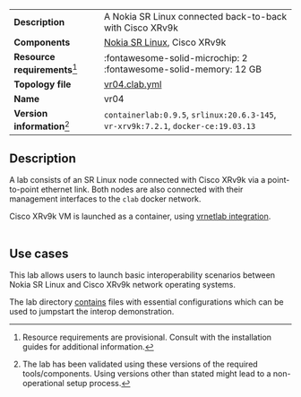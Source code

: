 |                               |                                                                                    |
| ----------------------------- | ---------------------------------------------------------------------------------- |
| **Description**               | A Nokia SR Linux connected back-to-back with Cisco XRv9k                           |
| **Components**                | [Nokia SR Linux][srl], Cisco XRv9k                                                 |
| **Resource requirements**[^1] | :fontawesome-solid-microchip: 2 <br/>:fontawesome-solid-memory: 12 GB              |
| **Topology file**             | [vr04.clab.yml][topofile]                                                          |
| **Name**                      | vr04                                                                               |
| **Version information**[^2]   | `containerlab:0.9.5`, `srlinux:20.6.3-145`, `vr-xrv9k:7.2.1`, `docker-ce:19.03.13` |

## Description
A lab consists of an SR Linux node connected with Cisco XRv9k via a point-to-point ethernet link. Both nodes are also connected with their management interfaces to the `clab` docker network.

Cisco XRv9k VM is launched as a container, using [vrnetlab integration](../manual/vrnetlab.md).

<div class="mxgraph" style="max-width:100%;border:1px solid transparent;margin:0 auto; display:block;" data-mxgraph="{&quot;page&quot;:1,&quot;zoom&quot;:1.5,&quot;highlight&quot;:&quot;#0000ff&quot;,&quot;nav&quot;:true,&quot;check-visible-state&quot;:true,&quot;resize&quot;:true,&quot;url&quot;:&quot;https://raw.githubusercontent.com/srl-labs/containerlab/diagrams/vr03.drawio&quot;}"></div>

## Use cases
This lab allows users to launch basic interoperability scenarios between Nokia SR Linux and Cisco XRv9k network operating systems.

The lab directory [contains](https://github.com/srl-labs/containerlab/tree/main/lab-examples/vr04) files with essential configurations which can be used to jumpstart the interop demonstration.

[srl]: https://www.nokia.com/networks/products/service-router-linux-NOS/
[topofile]: https://github.com/srl-labs/containerlab/tree/main/lab-examples/vr04/vr04.clab.yml

[^1]: Resource requirements are provisional. Consult with the installation guides for additional information.
[^2]: The lab has been validated using these versions of the required tools/components. Using versions other than stated might lead to a non-operational setup process.

<script type="text/javascript" src="https://viewer.diagrams.net/js/viewer-static.min.js" async></script>